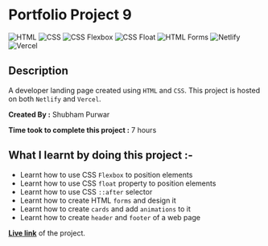 # Portfolio Project 9

![HTML](https://img.shields.io/badge/-HTML-red)
![CSS](https://img.shields.io/badge/-CSS-brightgreen)
![CSS Flexbox](https://img.shields.io/badge/CSS%20Flexbox-blue)
![CSS Float](https://img.shields.io/badge/CSS%20Float-orange)
![HTML Forms](https://img.shields.io/badge/-HTML%20Forms-yellow)
![Netlify](https://img.shields.io/badge/-Netlify-green)
![Vercel](https://img.shields.io/badge/-Vercel-blueviolet)

## Description

A developer landing page created using `HTML` and `CSS`. This project is hosted on both `Netlify` and `Vercel`.

**Created By :** Shubham Purwar

**Time took to complete this project :** 7 hours

## What I learnt by doing this project :-

- Learnt how to use CSS `Flexbox` to position elements
- Learnt how to use CSS `float` property to position elements
- Learnt how to use CSS `::after` selector
- Learnt how to create HTML `forms` and design it
- Learnt how to create `cards` and add `animations` to it
- Learnt how to create `header` and `footer` of a web page

[**Live link**](https://portflio-project-9.vercel.app/) of the project.
